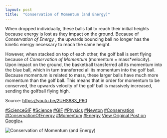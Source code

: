 ```yaml
---
layout: post
title:  "Conservation of Momentum (and Energy)"
---
```


When dropped individually, these balls fail to reach their initial heights because energy is lost as they impact on the ground. Because of _Conservation of Energy_ , the upwards bouncing ball no longer has the kinetic energy necessary to reach the same height.  
  
However, when stacked on top of each other, the golf ball is sent flying because of _Conservation of Momentum_ (momentum = mass*velocity). Upon impact on the ground, the basketball transferred all its momentum into the blue ball, which in turn transferred all its momentum into the golf ball. Because momentum is related to mass, these larger balls have much more momentum than the golf ball. This means that in order for momentum to be conserved, the upwards velocity of the golf ball is massively increased, sending the golfball flying high.  
  
Source: <https://youtu.be/2UHS883_P60>  
  
[#ScienceGIF](https://plus.google.com/s/%23ScienceGIF/posts) [#Science](https://plus.google.com/s/%23Science/posts) [#GIF](https://plus.google.com/s/%23GIF/posts) [#Physics](https://plus.google.com/s/%23Physics/posts) [#Newton](https://plus.google.com/s/%23Newton/posts) [#Conservation](https://plus.google.com/s/%23Conservation/posts) [#ConservationOfEnergy](https://plus.google.com/s/%23ConservationOfEnergy/posts) [#Momentum](https://plus.google.com/s/%23Momentum/posts) [#Energy](https://plus.google.com/s/%23Energy/posts)
[View Original Post on Google+](https://plus.google.com/+ColinSullender/posts/RN5eq3eB61x)

![Conservation of Momentum (and Energy)](https://i.imgur.com/doZ0bRa.gif)
